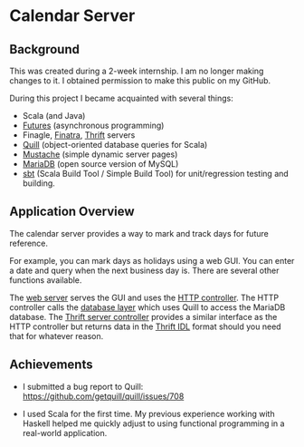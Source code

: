 # Calendar Server

## Background

This was created during a 2-week internship. I am no longer making changes to it. I obtained permission to make this public on my GitHub.

During this project I became acquainted with several things:
- Scala (and Java)
- [Futures](http://docs.scala-lang.org/overviews/core/futures.html) (asynchronous programming)
- Finagle, [Finatra](https://github.com/twitter/finatra), [Thrift](https://thrift.apache.org/) servers
- [Quill](https://github.com/getquill/quill) (object-oriented database queries for Scala)
- [Mustache](https://mustache.github.io/) (simple dynamic server pages)
- [MariaDB](https://mariadb.org/) (open source version of MySQL)
- [sbt](http://www.scala-sbt.org/index.html) (Scala Build Tool / Simple Build Tool) for unit/regression testing and building.

## Application Overview

The calendar server provides a way to mark and track days for future reference.

For example, you can mark days as holidays using a web GUI. You can enter a date and query when the next business day is. There are several other functions available.

The [web server](https://github.com/paperduck/thrift_server/tree/master/calendar-server-main/src/main/webapp) serves the GUI and uses the [HTTP controller](https://github.com/paperduck/thrift_server/blob/master/calendar-server-main/src/main/scala/com/twitter/calendar/CalendarAdminHttpController.scala).
The HTTP controller calls the [database layer](https://github.com/paperduck/thrift_server/blob/master/calendar-server-main/src/main/scala/com/twitter/calendar/db/DayService.scala) which uses Quill to access the MariaDB database.
The [Thrift server controller](https://github.com/paperduck/thrift_server/blob/master/calendar-server-main/src/main/scala/com/twitter/calendar/CalendarController.scala) provides a similar interface as the HTTP controller but returns data in the [Thrift IDL](https://thrift.apache.org/docs/idl) format should you need that for whatever reason.

## Achievements

- I submitted a bug report to Quill:
    https://github.com/getquill/quill/issues/708

- I used Scala for the first time. My previous experience working with Haskell helped me quickly adjust to using functional programming in a real-world application.


